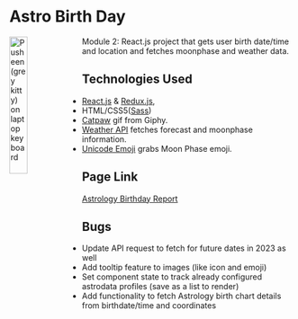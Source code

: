 # Astro Birth Day

<img align="left"
    src="https://media2.giphy.com/media/QWRTFvymri1XABdEFA/giphy.gif?cid=ecf05e472037bj7a9gpg7n224w7akcmln4nroyjo99npve7k&ep=v1_stickers_search&rid=giphy.gif"
    alt="Pusheen (grey kitty) on laptop keyboard"
    width="25%">
Module 2: React.js project that gets user birth date/time and location and fetches moonphase and weather data.

## Technologies Used

- [React.js](https://react.dev/) & [Redux.js](https://redux.js.org/),
- HTML/CSS5([Sass](https://sass-lang.com/))
- [Catpaw](https://giphy.com/catpaw) gif from Giphy.
- [Weather API](https://www.weatherapi.com/) fetches forecast and moonphase information.
- [Unicode Emoji](https://github.com/julien-marcou/unicode-emoji) grabs Moon Phase emoji.

## Page Link

[Astrology Birthday Report](https://fiddle-leaf.github.io/astro-birth-day/)

## Bugs

- Update API request to fetch for future dates in 2023 as well
- Add tooltip feature to images (like icon and emoji)
- Set component state to track already configured astrodata profiles (save as a list to render)
- Add functionality to fetch Astrology birth chart details from birthdate/time and coordinates
